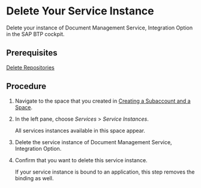 <!-- loiofd26f7f4887d4c9ca979ecba51f9393e -->

# Delete Your Service Instance

Delete your instance of Document Management Service, Integration Option in the SAP BTP cockpit.



<a name="loiofd26f7f4887d4c9ca979ecba51f9393e__prereq_xyy_lzd_hlb"/>

## Prerequisites

[Delete Repositories](delete-repositories-37c6a6e.md)



## Procedure

1.  Navigate to the space that you created in [Creating a Subaccount and a Space](../integration-option-guide/creating-a-subaccount-and-a-space-d0683c7.md).

2.  In the left pane, choose *Services* \> *Service Instances*.

    All services instances available in this space appear.

3.  Delete the service instance of Document Management Service, Integration Option.

4.  Confirm that you want to delete this service instance.

    If your service instance is bound to an application, this step removes the binding as well.



